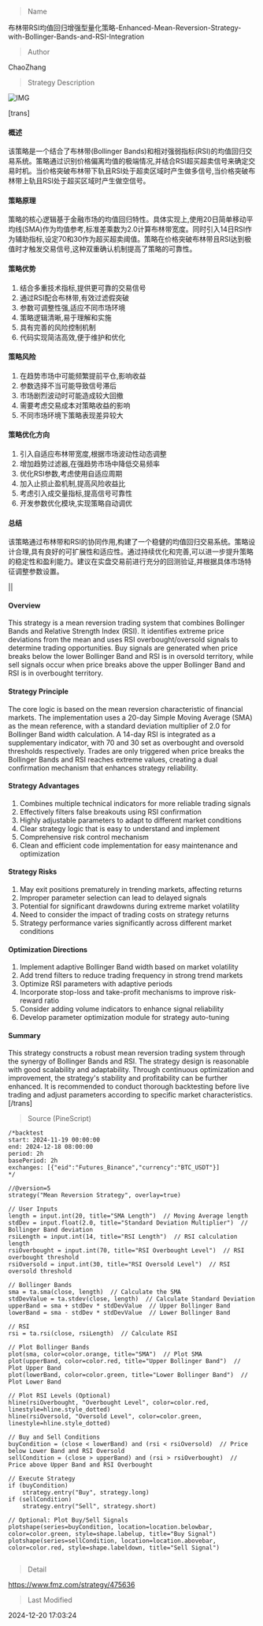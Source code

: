 
> Name

布林带RSI均值回归增强型量化策略-Enhanced-Mean-Reversion-Strategy-with-Bollinger-Bands-and-RSI-Integration

> Author

ChaoZhang

> Strategy Description

![IMG](https://www.fmz.com/upload/asset/cb2d6671fd15934476.png)

[trans]
#### 概述
该策略是一个结合了布林带(Bollinger Bands)和相对强弱指标(RSI)的均值回归交易系统。策略通过识别价格偏离均值的极端情况,并结合RSI超买超卖信号来确定交易时机。当价格突破布林带下轨且RSI处于超卖区域时产生做多信号,当价格突破布林带上轨且RSI处于超买区域时产生做空信号。

#### 策略原理
策略的核心逻辑基于金融市场的均值回归特性。具体实现上,使用20日简单移动平均线(SMA)作为均值参考,标准差乘数为2.0计算布林带宽度。同时引入14日RSI作为辅助指标,设定70和30作为超买超卖阈值。策略在价格突破布林带且RSI达到极值时才触发交易信号,这种双重确认机制提高了策略的可靠性。

#### 策略优势
1. 结合多重技术指标,提供更可靠的交易信号
2. 通过RSI配合布林带,有效过滤假突破
3. 参数可调整性强,适应不同市场环境
4. 策略逻辑清晰,易于理解和实施
5. 具有完善的风险控制机制
6. 代码实现简洁高效,便于维护和优化

#### 策略风险
1. 在趋势市场中可能频繁提前平仓,影响收益
2. 参数选择不当可能导致信号滞后
3. 市场剧烈波动时可能造成较大回撤
4. 需要考虑交易成本对策略收益的影响
5. 不同市场环境下策略表现差异较大

#### 策略优化方向
1. 引入自适应布林带宽度,根据市场波动性动态调整
2. 增加趋势过滤器,在强趋势市场中降低交易频率
3. 优化RSI参数,考虑使用自适应周期
4. 加入止损止盈机制,提高风险收益比
5. 考虑引入成交量指标,提高信号可靠性
6. 开发参数优化模块,实现策略自动调优

#### 总结
该策略通过布林带和RSI的协同作用,构建了一个稳健的均值回归交易系统。策略设计合理,具有良好的可扩展性和适应性。通过持续优化和完善,可以进一步提升策略的稳定性和盈利能力。建议在实盘交易前进行充分的回测验证,并根据具体市场特征调整参数设置。

|| 

#### Overview
This strategy is a mean reversion trading system that combines Bollinger Bands and Relative Strength Index (RSI). It identifies extreme price deviations from the mean and uses RSI overbought/oversold signals to determine trading opportunities. Buy signals are generated when price breaks below the lower Bollinger Band and RSI is in oversold territory, while sell signals occur when price breaks above the upper Bollinger Band and RSI is in overbought territory.

#### Strategy Principle
The core logic is based on the mean reversion characteristic of financial markets. The implementation uses a 20-day Simple Moving Average (SMA) as the mean reference, with a standard deviation multiplier of 2.0 for Bollinger Band width calculation. A 14-day RSI is integrated as a supplementary indicator, with 70 and 30 set as overbought and oversold thresholds respectively. Trades are only triggered when price breaks the Bollinger Bands and RSI reaches extreme values, creating a dual confirmation mechanism that enhances strategy reliability.

#### Strategy Advantages
1. Combines multiple technical indicators for more reliable trading signals
2. Effectively filters false breakouts using RSI confirmation
3. Highly adjustable parameters to adapt to different market conditions
4. Clear strategy logic that is easy to understand and implement
5. Comprehensive risk control mechanism
6. Clean and efficient code implementation for easy maintenance and optimization

#### Strategy Risks
1. May exit positions prematurely in trending markets, affecting returns
2. Improper parameter selection can lead to delayed signals
3. Potential for significant drawdowns during extreme market volatility
4. Need to consider the impact of trading costs on strategy returns
5. Strategy performance varies significantly across different market conditions

#### Optimization Directions
1. Implement adaptive Bollinger Band width based on market volatility
2. Add trend filters to reduce trading frequency in strong trend markets
3. Optimize RSI parameters with adaptive periods
4. Incorporate stop-loss and take-profit mechanisms to improve risk-reward ratio
5. Consider adding volume indicators to enhance signal reliability
6. Develop parameter optimization module for strategy auto-tuning

#### Summary
This strategy constructs a robust mean reversion trading system through the synergy of Bollinger Bands and RSI. The strategy design is reasonable with good scalability and adaptability. Through continuous optimization and improvement, the strategy's stability and profitability can be further enhanced. It is recommended to conduct thorough backtesting before live trading and adjust parameters according to specific market characteristics.[/trans]



> Source (PineScript)

``` pinescript
/*backtest
start: 2024-11-19 00:00:00
end: 2024-12-18 08:00:00
period: 2h
basePeriod: 2h
exchanges: [{"eid":"Futures_Binance","currency":"BTC_USDT"}]
*/

//@version=5
strategy("Mean Reversion Strategy", overlay=true)

// User Inputs
length = input.int(20, title="SMA Length")  // Moving Average length
stdDev = input.float(2.0, title="Standard Deviation Multiplier")  // Bollinger Band deviation
rsiLength = input.int(14, title="RSI Length")  // RSI calculation length
rsiOverbought = input.int(70, title="RSI Overbought Level")  // RSI overbought threshold
rsiOversold = input.int(30, title="RSI Oversold Level")  // RSI oversold threshold

// Bollinger Bands
sma = ta.sma(close, length)  // Calculate the SMA
stdDevValue = ta.stdev(close, length)  // Calculate Standard Deviation
upperBand = sma + stdDev * stdDevValue  // Upper Bollinger Band
lowerBand = sma - stdDev * stdDevValue  // Lower Bollinger Band

// RSI
rsi = ta.rsi(close, rsiLength)  // Calculate RSI

// Plot Bollinger Bands
plot(sma, color=color.orange, title="SMA")  // Plot SMA
plot(upperBand, color=color.red, title="Upper Bollinger Band")  // Plot Upper Band
plot(lowerBand, color=color.green, title="Lower Bollinger Band")  // Plot Lower Band

// Plot RSI Levels (Optional)
hline(rsiOverbought, "Overbought Level", color=color.red, linestyle=hline.style_dotted)
hline(rsiOversold, "Oversold Level", color=color.green, linestyle=hline.style_dotted)

// Buy and Sell Conditions
buyCondition = (close < lowerBand) and (rsi < rsiOversold)  // Price below Lower Band and RSI Oversold
sellCondition = (close > upperBand) and (rsi > rsiOverbought)  // Price above Upper Band and RSI Overbought

// Execute Strategy
if (buyCondition)
    strategy.entry("Buy", strategy.long)
if (sellCondition)
    strategy.entry("Sell", strategy.short)

// Optional: Plot Buy/Sell Signals
plotshape(series=buyCondition, location=location.belowbar, color=color.green, style=shape.labelup, title="Buy Signal")
plotshape(series=sellCondition, location=location.abovebar, color=color.red, style=shape.labeldown, title="Sell Signal")


```

> Detail

https://www.fmz.com/strategy/475636

> Last Modified

2024-12-20 17:03:24
